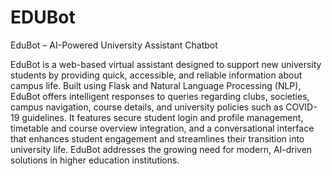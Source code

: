 # EDUBot
EduBot – AI-Powered University Assistant Chatbot

EduBot is a web-based virtual assistant designed to support new university students by providing quick, accessible, and reliable information about campus life. Built using Flask and Natural Language Processing (NLP), EduBot offers intelligent responses to queries regarding clubs, societies, campus navigation, course details, and university policies such as COVID-19 guidelines. It features secure student login and profile management, timetable and course overview integration, and a conversational interface that enhances student engagement and streamlines their transition into university life. EduBot addresses the growing need for modern, AI-driven solutions in higher education institutions.
